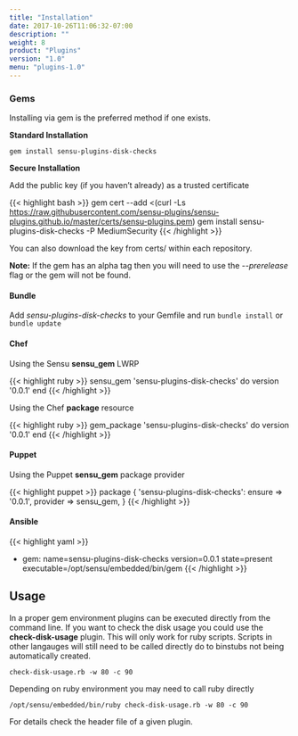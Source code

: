 ```yaml
---
title: "Installation"
date: 2017-10-26T11:06:32-07:00
description: ""
weight: 8
product: "Plugins"
version: "1.0"
menu: "plugins-1.0"
---
```


### Gems

Installing via gem is the preferred method if one exists.

**Standard Installation**

`gem install sensu-plugins-disk-checks`

**Secure Installation**

Add the public key (if you haven’t already) as a trusted certificate

{{< highlight bash >}}
gem cert --add <(curl -Ls https://raw.githubusercontent.com/sensu-plugins/sensu-plugins.github.io/master/certs/sensu-plugins.pem)
gem install sensu-plugins-disk-checks -P MediumSecurity
{{< /highlight >}}

You can also download the key from certs/ within each repository.

**Note:**
If the gem has an alpha tag then you will need to use the *--prerelease* flag or the gem will not be found.

#### Bundle

Add *sensu-plugins-disk-checks* to your Gemfile and run `bundle install` or `bundle update`

#### Chef

Using the Sensu **sensu_gem** LWRP

{{< highlight ruby >}}
sensu_gem 'sensu-plugins-disk-checks' do
  version '0.0.1'
end
{{< /highlight >}}

Using the Chef **package** resource

{{< highlight ruby >}}
gem_package 'sensu-plugins-disk-checks' do
  version '0.0.1'
end
{{< /highlight >}}

#### Puppet

Using the Puppet **sensu_gem** package provider

{{< highlight puppet >}}
package { 'sensu-plugins-disk-checks':
  ensure   => '0.0.1',
  provider => sensu_gem,
}
{{< /highlight >}}

#### Ansible

{{< highlight yaml >}}
- gem: name=sensu-plugins-disk-checks version=0.0.1 state=present executable=/opt/sensu/embedded/bin/gem
{{< /highlight >}}

## Usage

In a proper gem environment plugins can be executed directly from the command line. If you want to check the disk usage you could use the **check-disk-usage** plugin.  This will only work for ruby scripts.  Scripts in other langauges will still need to be called directly do to binstubs not being automatically created.

`check-disk-usage.rb -w 80 -c 90`

Depending on ruby environment you may need to call ruby directly

`/opt/sensu/embedded/bin/ruby check-disk-usage.rb -w 80 -c 90`

For details check the header file of a given plugin.
